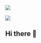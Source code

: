 <p align="left">
    <a href="https://github.com/YangcyXiang/YangcyXiang">
        <img align="center" src="https://github-readme-stats.vercel.app/api?username=YangcyXiang&show_icons=true&theme=transparent&include_all_commits">
    </a>
    <br>
    <br>
    <a href="https://github.com/YangcyXiang/YangcyXiang">
        <img align="center" src="https://github-readme-stats.vercel.app/api/top-langs/?username=snoopy1866&theme=transparent&layout=compact&card_width=467">
    </a>
</p>

## Hi there 👋

<!--
**YangcyXiang/YangcyXiang** is a ✨ _special_ ✨ repository because its `README.md` (this file) appears on your GitHub profile.

Here are some ideas to get you started:

- 🔭 I’m currently working on ...
- 🌱 I’m currently learning ...
- 👯 I’m looking to collaborate on ...
- 🤔 I’m looking for help with ...
- 💬 Ask me about ...
- 📫 How to reach me: ...
- 😄 Pronouns: ...
- ⚡ Fun fact: ...
-->
